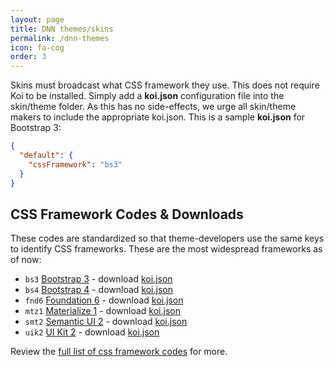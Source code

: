 ```yaml
---
layout: page
title: DNN themes/skins
permalink: /dnn-themes
icon: fa-cog
order: 3
---
```


Skins must broadcast what CSS framework they use. This does not require Koi to be installed. Simply add a **koi.json** configuration file into the skin/theme folder. As this has no side-effects, we urge all skin/theme makers to include the appropriate koi.json. This is a sample **koi.json** for Bootstrap 3:

```json
{
  "default": {
    "cssFramework": "bs3"
  }
}
```

## CSS Framework Codes & Downloads

These codes are standardized so that theme-developers use the same keys to identify CSS frameworks. These are the most widespread frameworks as of now:

* `bs3` [Bootstrap 3](https://getbootstrap.com/docs/3.3/) - download [koi.json](koi.json/bs3/koi.json)
* `bs4` [Bootstrap 4](https://getbootstrap.com/) - download [koi.json](koi.json/bs4/koi.json)
* `fnd6` [Foundation 6](https://foundation.zurb.com/) - download [koi.json](koi.json/fnd6/koi.json)
* `mtz1` [Materialize 1](http://materializecss.com/) - download [koi.json](koi.json/mtz1/koi.json)
* `smt2` [Semantic UI 2](https://semantic-ui.com/) - download [koi.json](koi.json/smt2/koi.json)
* `uik2` [UI Kit 2](https://getuikit.com/v2/) - download [koi.json](koi.json/uik2/koi.json)

Review the [full list of css framework codes](css-frameworks) for more.